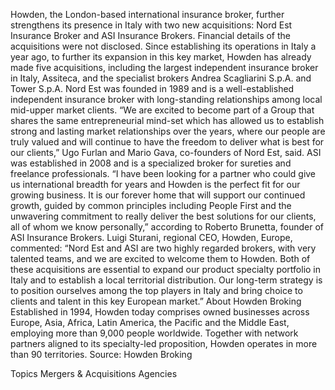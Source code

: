 Howden, the London-based international insurance broker, further strengthens its presence in Italy with two new acquisitions: Nord Est Insurance Broker and ASI Insurance Brokers.
Financial details of the acquisitions were not disclosed.
Since establishing its operations in Italy a year ago, to further its expansion in this key market, Howden has already made five acquisitions, including the largest independent insurance broker in Italy, Assiteca, and the specialist brokers Andrea Scagliarini S.p.A. and Tower S.p.A.
Nord Est was founded in 1989 and is a well-established independent insurance broker with long-standing relationships among local mid-upper market clients.
“We are excited to become part of a Group that shares the same entrepreneurial mind-set which has allowed us to establish strong and lasting market relationships over the years, where our people are truly valued and will continue to have the freedom to deliver what is best for our clients,” Ugo Furlan and Mario Gava, co-founders of Nord Est, said.
ASI was established in 2008 and is a specialized broker for sureties and freelance professionals.
“I have been looking for a partner who could give us international breadth for years and Howden is the perfect fit for our growing business. It is our forever home that will support our continued growth, guided by common principles including People First and the unwavering commitment to really deliver the best solutions for our clients, all of whom we know personally,” according to Roberto Brunetta, founder of ASI Insurance Brokers.
Luigi Sturani, regional CEO, Howden, Europe, commented: “Nord Est and ASI are two highly regarded brokers, with very talented teams, and we are excited to welcome them to Howden. Both of these acquisitions are essential to expand our product specialty portfolio in Italy and to establish a local territorial distribution. Our long-term strategy is to position ourselves among the top players in Italy and bring choice to clients and talent in this key European market.”
About Howden Broking
Established in 1994, Howden today comprises owned businesses across Europe, Asia, Africa, Latin America, the Pacific and the Middle East, employing more than 9,000 people worldwide. Together with network partners aligned to its specialty-led proposition, Howden operates in more than 90 territories.
Source: Howden Broking

Topics
Mergers & Acquisitions
Agencies
